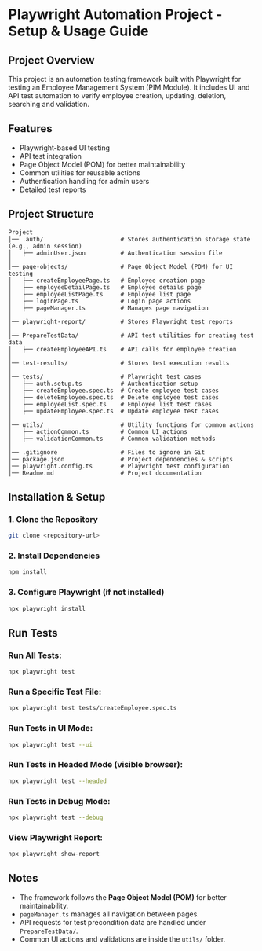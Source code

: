 # Playwright Automation Project - Setup & Usage Guide

## Project Overview
This project is an automation testing framework built with Playwright for testing an Employee Management System (PIM Module). It includes UI and API test automation to verify employee creation, updating, deletion, searching and validation.

## Features
- Playwright-based UI testing
- API test integration
- Page Object Model (POM) for better maintainability
- Common utilities for reusable actions
- Authentication handling for admin users
- Detailed test reports

## Project Structure
```
Project
│── .auth/                      # Stores authentication storage state (e.g., admin session)
│   ├── adminUser.json          # Authentication session file
│
│── page-objects/               # Page Object Model (POM) for UI testing
│   ├── createEmployeePage.ts   # Employee creation page
│   ├── employeeDetailPage.ts   # Employee details page
│   ├── employeeListPage.ts     # Employee list page
│   ├── loginPage.ts            # Login page actions
│   ├── pageManager.ts          # Manages page navigation
│
│── playwright-report/          # Stores Playwright test reports
│
│── PrepareTestData/            # API test utilities for creating test data
│   ├── createEmployeeAPI.ts    # API calls for employee creation
│
│── test-results/               # Stores test execution results
│
│── tests/                      # Playwright test cases
│   ├── auth.setup.ts           # Authentication setup
│   ├── createEmployee.spec.ts  # Create employee test cases
│   ├── deleteEmployee.spec.ts  # Delete employee test cases
│   ├── employeeList.spec.ts    # Employee list test cases
│   ├── updateEmployee.spec.ts  # Update employee test cases
│
│── utils/                      # Utility functions for common actions
│   ├── actionCommon.ts         # Common UI actions
│   ├── validationCommon.ts     # Common validation methods
│
│── .gitignore                  # Files to ignore in Git
│── package.json                # Project dependencies & scripts
│── playwright.config.ts        # Playwright test configuration
│── Readme.md                   # Project documentation
```

## Installation & Setup
### 1. Clone the Repository
```sh
git clone <repository-url>
```
### 2. Install Dependencies
```sh
npm install
```
### 3. Configure Playwright (if not installed)
```sh
npx playwright install
```

## Run Tests
### Run All Tests:
```sh
npx playwright test
```
### Run a Specific Test File:
```sh
npx playwright test tests/createEmployee.spec.ts
```
### Run Tests in UI Mode:
```sh
npx playwright test --ui
```
### Run Tests in Headed Mode (visible browser):
```sh
npx playwright test --headed
```
### Run Tests in Debug Mode:
```sh
npx playwright test --debug
```
### View Playwright Report:
```sh
npx playwright show-report
```

## Notes
- The framework follows the **Page Object Model (POM)** for better maintainability.
- `pageManager.ts` manages all navigation between pages.
- API requests for test precondition data are handled under `PrepareTestData/`.
- Common UI actions and validations are inside the `utils/` folder.


